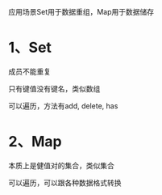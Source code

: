 应用场景Set用于数据重组，Map用于数据储存

# 1、Set

成员不能重复

只有键值没有键名，类似数组

可以遍历，方法有add, delete, has

# 2、Map

本质上是健值对的集合，类似集合

可以遍历，可以跟各种数据格式转换